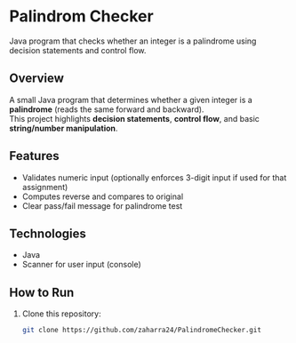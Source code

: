 # Palindrom Checker
Java program that checks whether an integer is a palindrome using decision statements and control flow.

## Overview
A small Java program that determines whether a given integer is a **palindrome** (reads the same forward and backward).  
This project highlights **decision statements**, **control flow**, and basic **string/number manipulation**.

## Features
- Validates numeric input (optionally enforces 3-digit input if used for that assignment)
- Computes reverse and compares to original
- Clear pass/fail message for palindrome test

## Technologies
- Java
- Scanner for user input (console)

## How to Run
1. Clone this repository:
   ```bash
   git clone https://github.com/zaharra24/PalindromeChecker.git
